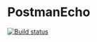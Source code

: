 # PostmanEcho
[![Build status](https://ci.appveyor.com/api/projects/status/ncq5urdxbxw4vq0l?svg=true)](https://ci.appveyor.com/project/Natalya-Zavodnay/postmanecho)
